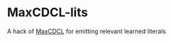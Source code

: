 # MaxCDCL-lits

A hack of [MaxCDCL](https://www.ijcai.org/proceedings/2022/739) for emitting
relevant learned literals
